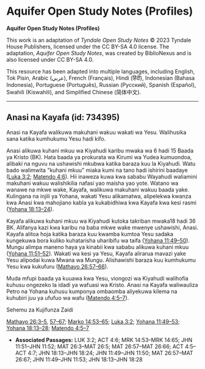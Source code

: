 # Aquifer Open Study Notes (Profiles)

**Aquifer Open Study Notes (Profiles)**

This work is an adaptation of *Tyndale Open Study Notes* © 2023 Tyndale House Publishers, licensed under the CC BY\-SA 4\.0 license. The adaptation, *Aquifer Open Study Notes*, was created by BiblioNexus and is also licensed under CC BY\-SA 4\.0\.

This resource has been adapted into multiple languages, including English, Tok Pisin, Arabic (عربي), French (Français), Hindi (हिंदी), Indonesian (Bahasa Indonesia), Portuguese (Português), Russian (Русский), Spanish (Español), Swahili (Kiswahili), and Simplified Chinese (简体中文).



--------------------------------

## Anasi na Kayafa (id: 734395)

Anasi na Kayafa walikuwa makuhani wakuu wakati wa Yesu. Walihusika sana katika kumhukumu Yesu hadi kifo.

Anasi alikuwa kuhani mkuu wa Kiyahudi karibu mwaka wa 6 hadi 15 Baada ya Kristo (BK). Hata baada ya prokurata wa Kirumi wa Yudea kumuondoa, alibaki na nguvu na ushawishi mkubwa katika baraza kuu la Kiyahudi. Watu bado walimwita "kuhani mkuu" miaka kumi na tano hadi ishirini baadaye ([Luka 3:2](https://ref.ly/Luke3:2); [Matendo 4:6](https://ref.ly/Acts4:6)). Hii inaweza kuwa kwa sababu Wayahudi waliamini makuhani wakuu walishikilia nafasi yao maisha yao yote. Watano wa wanawe na mkwe wake, Kayafa, walikuwa makuhani wakuu baada yake. Kulingana na injili ya Yohana, wakati Yesu alikamatwa, alipelekwa kwanza kwa Anasi kwa mahojiano kabla ya kukabidhiwa kwa Kayafa kwa kesi rasmi ([Yohana 18:13–24](https://ref.ly/John18:13-John18:24)).

Kayafa alikuwa kuhani mkuu wa Kiyahudi kutoka takriban mwaka18 hadi 36 BK. Alifanya kazi kwa karibu na baba mkwe wake mwenye ushawishi, Anasi. Kayafa alitoa hoja katika baraza kuu kwamba kumtoa Yesu sadaka kungekuwa bora kuliko kuhatarisha uharibifu wa taifa ([Yohana 11:49–50](https://ref.ly/John11:49-John11:50)). Mungu alimpa maneno haya ya kinabii kwa sababu alikuwa kuhani mkuu ([Yohana 11:51–52](https://ref.ly/John11:51-John11:52)). Wakati wa kesi ya Yesu, Kayafa alirarua mavazi yake Yesu alipodai kuwa Mwana wa Mungu. Alishawishi baraza kuu kumhukumu Yesu kwa kukufuru ([Mathayo 26:57–66](https://ref.ly/Matt26:57-Matt26:66)).

Muda mfupi baada ya kuuawa kwa Yesu, viongozi wa Kiyahudi walihofia kuhusu ongezeko la idadi ya wafuasi wa Kristo. Anasi na Kayafa waliwauliza Petro na Yohana kuhusu kumponya ombaomba aliyekuwa kilema na kuhubiri juu ya ufufuo wa wafu ([Matendo 4:5–7](https://ref.ly/Acts4:5-Acts4:7)).

Sehemu za Kujifunza Zaidi

[Mathayo 26:3–5](https://ref.ly/Matt26:3-Matt26:5), [57–67](https://ref.ly/Matt26:57-Matt26:67); [Marko 14:53–65](https://ref.ly/Mark14:53-Mark14:65); [Luka 3:2](https://ref.ly/Luke3:2); [Yohana 11:49–53](https://ref.ly/John11:49-John11:53); [Yohana 18:13–28](https://ref.ly/John18:13-John18:28); [Matendo 4:5–7](https://ref.ly/Acts4:5-Acts4:7)

* **Associated Passages:** LUK 3:2; ACT 4:6; MRK 14:53–MRK 14:65; JHN 11:51–JHN 11:52; MAT 26:3–MAT 26:5; MAT 26:57–MAT 26:66; ACT 4:5–ACT 4:7; JHN 18:13–JHN 18:24; JHN 11:49–JHN 11:50; MAT 26:57–MAT 26:67; JHN 11:49–JHN 11:53; JHN 18:13–JHN 18:28


